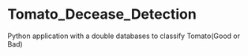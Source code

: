 # Tomato_Decease_Detection
Python application with  a double databases to classify Tomato(Good or Bad)

